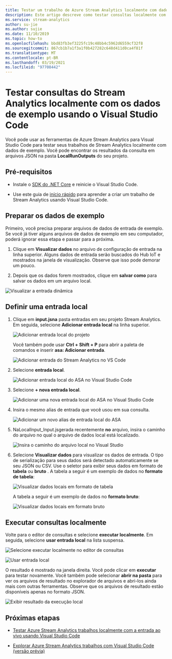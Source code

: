 ```yaml
---
title: Testar um trabalho de Azure Stream Analytics localmente com dados de exemplo usando Visual Studio Code
description: Este artigo descreve como testar consultas localmente com dados de exemplo usando ferramentas de Azure Stream Analytics para Visual Studio Code.
ms.service: stream-analytics
author: su-jie
ms.author: sujie
ms.date: 11/10/2019
ms.topic: how-to
ms.openlocfilehash: bbd83fb3ef3225fc19c48bb4c5962d6559cf32f8
ms.sourcegitcommit: 867cb1b7a1f3a1f0b427282c648d411d0ca4f81f
ms.translationtype: MT
ms.contentlocale: pt-BR
ms.lasthandoff: 03/19/2021
ms.locfileid: "97708442"
---
```

# <a name="test-stream-analytics-queries-locally-with-sample-data-using-visual-studio-code"></a>Testar consultas do Stream Analytics localmente com os dados de exemplo usando o Visual Studio Code

Você pode usar as ferramentas de Azure Stream Analytics para Visual Studio Code para testar seus trabalhos de Stream Analytics localmente com dados de exemplo. Você pode encontrar os resultados da consulta em arquivos JSON na pasta **LocalRunOutputs** do seu projeto.

## <a name="prerequisites"></a>Pré-requisitos

* Instale o [SDK do .NET Core](https://dotnet.microsoft.com/download) e reinicie o Visual Studio Code.

* Use este guia de [início rápido](quick-create-visual-studio-code.md) para aprender a criar um trabalho de Stream Analytics usando Visual Studio Code.

## <a name="prepare-sample-data"></a>Preparar os dados de exemplo

Primeiro, você precisa preparar arquivos de dados de entrada de exemplo. Se você já tiver alguns arquivos de dados de exemplo em seu computador, poderá ignorar essa etapa e passar para a próxima.

1. Clique em **Visualizar dados** no arquivo de configuração de entrada na linha superior. Alguns dados de entrada serão buscados do Hub IoT e mostrados na janela de visualização. Observe que isso pode demorar um pouco.

2. Depois que os dados forem mostrados, clique em **salvar como** para salvar os dados em um arquivo local.

 ![Visualizar a entrada dinâmica](./media/quick-create-visual-studio-code/preview-live-input.png)

## <a name="define-a-local-input"></a>Definir uma entrada local

1. Clique em **input.jsna** pasta entradas em seu projeto Stream Analytics. Em seguida, selecione **Adicionar entrada local** na linha superior.

    ![Adicionar entrada local do projeto](./media/quick-create-visual-studio-code/add-input-from-project.png)

    Você também pode usar **Ctrl + Shift + P** para abrir a paleta de comandos e inserir **asa: Adicionar entrada**.

   ![Adicionar entrada do Stream Analytics no VS Code](./media/quick-create-visual-studio-code/add-input.png)

2. Selecione **entrada local**.

    ![Adicionar entrada local do ASA no Visual Studio Code](./media/vscode-local-run/add-local-input.png)

3. Selecione **+ nova entrada local**.

    ![Adicionar uma nova entrada local do ASA no Visual Studio Code](./media/vscode-local-run/add-new-local-input.png)

4. Insira o mesmo alias de entrada que você usou em sua consulta.

    ![Adicionar um novo alias de entrada local do ASA](./media/vscode-local-run/new-local-input-alias.png)

5. NaLocalInput_Input.jsgerada recentemente **no** arquivo, insira o caminho do arquivo no qual o arquivo de dados local está localizado.

    ![Insira o caminho do arquivo local no Visual Studio](./media/vscode-local-run/local-file-path.png)

6. Selecione **Visualizar dados** para visualizar os dados de entrada. O tipo de serialização para seus dados será detectado automaticamente se seu JSON ou CSV. Use o seletor para exibir seus dados em formato de **tabela** ou **bruto** . A tabela a seguir é um exemplo de dados no **formato de tabela**:

     ![Visualizar dados locais em formato de tabela](./media/vscode-local-run/local-file-preview-table.png)

    A tabela a seguir é um exemplo de dados no **formato bruto**:

    ![Visualizar dados locais em formato bruto](./media/vscode-local-run/local-file-preview-raw.png)

## <a name="run-queries-locally"></a>Executar consultas localmente

Volte para o editor de consultas e selecione **executar localmente**. Em seguida, selecione **usar entrada local** na lista suspensa.

![Selecione executar localmente no editor de consultas](./media/vscode-local-run/run-locally.png)

![Usar entrada local](./media/vscode-local-run/run-locally-use-local-input.png)

O resultado é mostrado na janela direita. Você pode clicar em **executar** para testar novamente. Você também pode selecionar **abrir na pasta** para ver os arquivos de resultado no explorador de arquivos e abri-los ainda mais com outras ferramentas. Observe que os arquivos de resultado estão disponíveis apenas no formato JSON.

![Exibir resultado da execução local](./media/vscode-local-run/run-locally-result.png)

## <a name="next-steps"></a>Próximas etapas

* [Testar Azure Stream Analytics trabalhos localmente com a entrada ao vivo usando Visual Studio Code](visual-studio-code-local-run-live-input.md)

* [Explorar Azure Stream Analytics trabalhos com Visual Studio Code (versão prévia)](visual-studio-code-explore-jobs.md)
